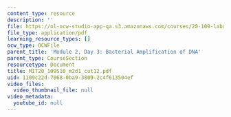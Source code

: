 ```yaml
---
content_type: resource
description: ''
file: https://ol-ocw-studio-app-qa.s3.amazonaws.com/courses/20-109-laboratory-fundamentals-in-biological-engineering-spring-2010/1109c22d70680ba938092c4f613504ef_MIT20_109S10_m2d1_cut12.pdf
file_type: application/pdf
learning_resource_types: []
ocw_type: OCWFile
parent_title: 'Module 2, Day 3: Bacterial Amplification of DNA'
parent_type: CourseSection
resourcetype: Document
title: MIT20_109S10_m2d1_cut12.pdf
uid: 1109c22d-7068-0ba9-3809-2c4f613504ef
video_files:
  video_thumbnail_file: null
video_metadata:
  youtube_id: null
---
```

